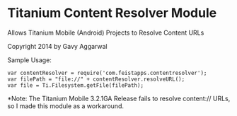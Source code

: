 Titanium Content Resolver Module
================================

Allows Titanium Mobile (Android) Projects to Resolve Content URLs

Copyright 2014 by Gavy Aggarwal

Sample Usage:

	var contentResolver = require('com.feistapps.contentresolver');
	var filePath = "file://" + contentResolver.resolveURL();
	var file = Ti.Filesystem.getFile(filePath);



*Note: The Titanium Mobile 3.2.1GA Release fails to resolve content:// URLs, so I made this module as a workaround.
